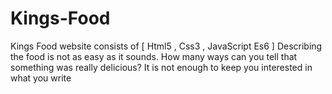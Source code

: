 # Kings-Food

Kings Food website consists of [ Html5 , Css3 , JavaScript Es6 ] Describing the food is not as easy as it sounds. How many ways can you tell that something was really delicious? It is not enough to keep you interested in what you write
